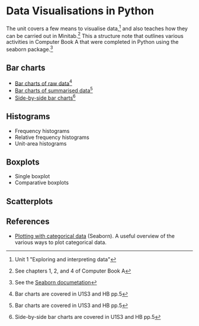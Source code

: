 # Data Visualisations in Python

The unit covers a few means to visualise data,[^1] and also teaches how they can be carried out in Minitab.[^2]
This a structure note that outlines various activities in Computer Book A that were completed in Python using the seaborn package.[^4]

## Bar charts

- [Bar charts of raw data](../Exercises/comp_a1_04_bar_charts.md)[^3]
- [Bar charts of summarised data](../Exercises/comp_a1_05_bar_charts.md)[^3]
- [Side-by-side bar charts](../Exercises/comp_a4_16_side_by_side_bar_charts.md)[^5]

## Histograms

- Frequency histograms
- Relative frequency histograms
- Unit-area histograms

## Boxplots

- Single boxplot
- Comparative boxplots

## Scatterplots

## References

- [Plotting with categorical data](https://seaborn.pydata.org/tutorial/categorical.html) (Seaborn). A useful overview of the various ways to plot categorical data.

[^1]: Unit 1 "Exploring and interpreting data"
[^2]: See chapters 1, 2, and 4 of Computer Book A
[^3]: Bar charts are covered in U1S3 and HB pp.5
[^4]: See the [Seaborn documetation](https://seaborn.pydata.org/index.html)
[^5]: Side-by-side bar charts are covered in U1S3 and HB pp.5
